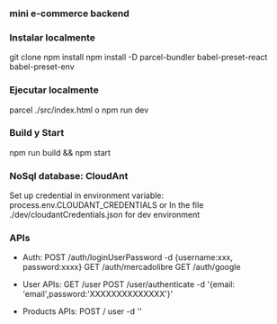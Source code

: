 ### mini e-commerce backend

### Instalar localmente
git clone
npm install
npm install -D parcel-bundler babel-preset-react babel-preset-env

### Ejecutar localmente
parcel ./src/index.html
o
npm run dev

### Build y Start
npm run build && npm start

### NoSql database: CloudAnt
Set up credential in environment variable: process.env.CLOUDANT_CREDENTIALS
or
In the file ./dev/cloudantCredentials.json for dev environment

### APIs
* Auth:
POST /auth/loginUserPassword -d {username:xxx, password:xxxx}
GET  /auth/mercadolibre
GET  /auth/google

* User APIs:
GET  /user
POST /user/authenticate -d '{email: 'email',password:'XXXXXXXXXXXXXX'}'

* Products APIs:
POST / user -d ''